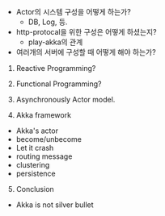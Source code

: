 - Actor의 시스템 구성을 어떻게 하는가?
  - DB, Log, 등.
- http-protocal을 위한 구성은 어떻게 하셨는지?
  - play-akka의 관계
- 여러개의 서버에 구성할 때 어떻게 해야 하는가?



1. Reactive Programming?

2. Functional Programming?

3. Asynchronously Actor model.

4. Akka framework

- Akka's actor
- become/unbecome
- Let it crash
- routing message
- clustering
- persistence

5. Conclusion

- Akka is not silver bullet
